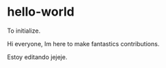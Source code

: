 # hello-world
To initialize.

Hi everyone, Im here to make fantastics contributions.

Estoy editando jejeje.
